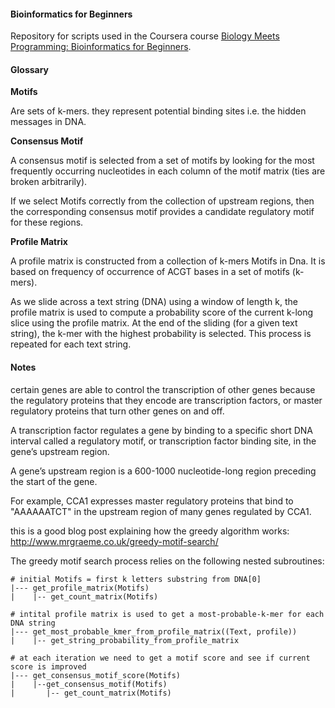 #### Bioinformatics for Beginners

Repository for scripts used in the Coursera course 
[Biology Meets Programming: Bioinformatics for Beginners](https://www.coursera.org/learn/bioinformatics/home/welcome).

#### Glossary

**Motifs**

Are sets of k-mers. they represent potential binding sites i.e. the hidden messages in DNA.

**Consensus Motif**

A consensus motif is selected from a set of motifs by looking for the most frequently occurring 
nucleotides in each column of the motif matrix (ties are broken arbitrarily).

If we select Motifs correctly from the collection of upstream regions,
then the corresponding consensus motif provides a candidate regulatory motif for these regions.
    
**Profile Matrix**

A profile matrix is constructed from a collection of k-mers Motifs in Dna. It is based on 
frequency of occurrence of ACGT bases in a set of motifs (k-mers).

As we slide across a text string (DNA) using a window of length k, the profile matrix is used 
to  compute a probability score of the current k-long slice using the profile matrix. At the end of the 
sliding (for a given text string), the k-mer with the highest probability is selected. This 
process is repeated for each text string.
 

#### Notes

certain genes are able to control the transcription of other genes because the regulatory proteins that
they encode are transcription factors, or master regulatory proteins that turn other genes on and off.

A transcription factor regulates a gene by binding to a specific short DNA interval called a regulatory motif,
or transcription factor binding site, in the gene’s upstream region.

A gene’s upstream region is a 600-1000 nucleotide-long region preceding the start of the gene.

For example, CCA1 expresses master regulatory proteins that bind to "AAAAAATCT" in the upstream region of
many genes regulated by CCA1.

this is a good blog post explaining how the greedy algorithm works:
http://www.mrgraeme.co.uk/greedy-motif-search/

The greedy motif search process relies on the following nested subroutines:

```
# initial Motifs = first k letters substring from DNA[0]
|--- get_profile_matrix(Motifs) 
|    |-- get_count_matrix(Motifs)

# intital profile matrix is used to get a most-probable-k-mer for each DNA string
|--- get_most_probable_kmer_from_profile_matrix((Text, profile))
|    |-- get_string_probability_from_profile_matrix

# at each iteration we need to get a motif score and see if current score is improved
|--- get_consensus_motif_score(Motifs)
|    |--get_consensus_motif(Motifs)
|       |-- get_count_matrix(Motifs)
```

